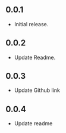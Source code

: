 ## 0.0.1

* Initial release.

## 0.0.2

* Update Readme.

## 0.0.3

* Update Github link

## 0.0.4

* Update readme